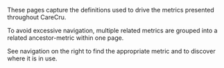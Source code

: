 These pages capture the definitions used to drive the metrics presented throughout CareCru.

To avoid excessive navigation, multiple related metrics are grouped into a related ancestor-metric within one page.

See navigation on the right to find the appropriate metric and to discover where it is in use.